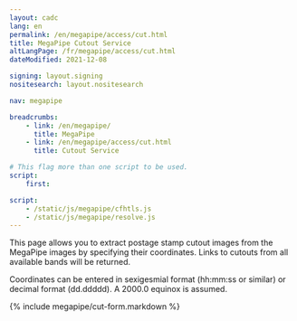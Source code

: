 ```yaml
---
layout: cadc
lang: en
permalink: /en/megapipe/access/cut.html
title: MegaPipe Cutout Service
altLangPage: /fr/megapipe/access/cut.html
dateModified: 2021-12-08

signing: layout.signing
nositesearch: layout.nositesearch

nav: megapipe

breadcrumbs:
    - link: /en/megapipe/
      title: MegaPipe
    - link: /en/megapipe/access/cut.html
      title: Cutout Service

# This flag more than one script to be used.
script:
    first:

script:
    - /static/js/megapipe/cfhtls.js
    - /static/js/megapipe/resolve.js
---
```


<p>
    This page allows you to extract postage stamp cutout images from
    the MegaPipe images by specifying their coordinates. Links to
    cutouts from all available bands will be returned.
</p>

<p>
    Coordinates can be entered in sexigesmial format (hh:mm:ss or
    similar) or decimal format (dd.ddddd). A 2000.0 equinox is
    assumed.
</p>

{% include megapipe/cut-form.markdown %}
